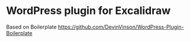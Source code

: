 # WordPress plugin for Excalidraw

Based on Boilerplate https://github.com/DevinVinson/WordPress-Plugin-Boilerplate
